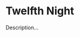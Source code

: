 <!-- ======================================================================
--- Search engine
title:          Twelfth Night
keywords:       twelfth. night, comedy
description:    Twelfth Night by William Shakespeare.
--- Menu system
order:          150
text:           Twelfth Night
hidden:         false
umbel:          false
--- Page properties
id:             
document:       
layout:         layout-2-left
$-left:         play-list
======================================================================= -->

# Twelfth Night

Description...
